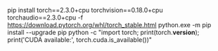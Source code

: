 pip install torch==2.3.0+cpu torchvision==0.18.0+cpu torchaudio==2.3.0+cpu -f https://download.pytorch.org/whl/torch_stable.html
python.exe -m pip install --upgrade pip
python -c "import torch; print(torch.__version__); print('CUDA available:', torch.cuda.is_available())"

